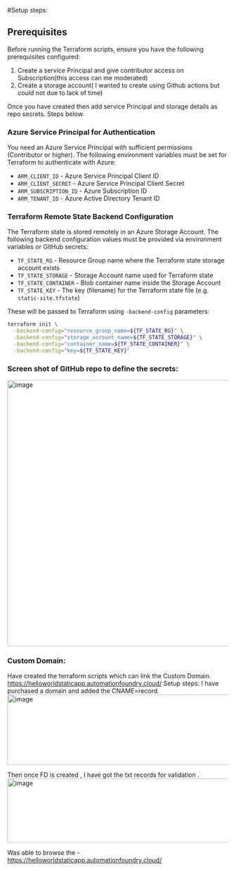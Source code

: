 #Setup steps:

## Prerequisites

Before running the Terraform scripts, ensure you have the following prerequisites configured:
1. Create a service Principal and give contributor access on Subscription(this access can me moderated)
2. Create a storage account( I wanted to create using Github actions but could not due to lack of time)

Once you have created then add service Principal and storage details as repo secrets. Steps below.

### Azure Service Principal for Authentication

You need an Azure Service Principal with sufficient permissions (Contributor or higher). The following environment variables must be set for Terraform to authenticate with Azure:

- `ARM_CLIENT_ID` - Azure Service Principal Client ID
- `ARM_CLIENT_SECRET` - Azure Service Principal Client Secret
- `ARM_SUBSCRIPTION_ID` - Azure Subscription ID
- `ARM_TENANT_ID` - Azure Active Directory Tenant ID

### Terraform Remote State Backend Configuration

The Terraform state is stored remotely in an Azure Storage Account. The following backend configuration values must be provided via environment variables or GitHub secrets:

- `TF_STATE_RG` - Resource Group name where the Terraform state storage account exists
- `TF_STATE_STORAGE` - Storage Account name used for Terraform state
- `TF_STATE_CONTAINER` - Blob container name inside the Storage Account
- `TF_STATE_KEY` - The key (filename) for the Terraform state file (e.g. `static-site.tfstate`)

These will be passed to Terraform using `-backend-config` parameters:

```bash
terraform init \
  -backend-config="resource_group_name=${TF_STATE_RG}" \
  -backend-config="storage_account_name=${TF_STATE_STORAGE}" \
  -backend-config="container_name=${TF_STATE_CONTAINER}" \
  -backend-config="key=${TF_STATE_KEY}"
```
### Screen shot of GitHub repo to define the secrets:

<img width="1188" height="605" alt="image" src="https://github.com/user-attachments/assets/2d950710-8f62-475e-88a2-6fdbbb8c3713" />

### Custom Domain:
Have created the terraform scripts which can link the Custom Domain.
https://helloworldstaticapp.automationfoundry.cloud/
Setup steps: I have purchased a domain and added the CNAME=record.
<img width="961" height="160" alt="image" src="https://github.com/user-attachments/assets/3dfbc79f-63f8-4f88-9b83-9885dec7f1af" />

Then once FD is created , I have got the txt records for validation .
<img width="1000" height="146" alt="image" src="https://github.com/user-attachments/assets/6ac994d3-8860-49c0-9c70-f86b1ea692a6" />

Was able to browse the -https://helloworldstaticapp.automationfoundry.cloud/


